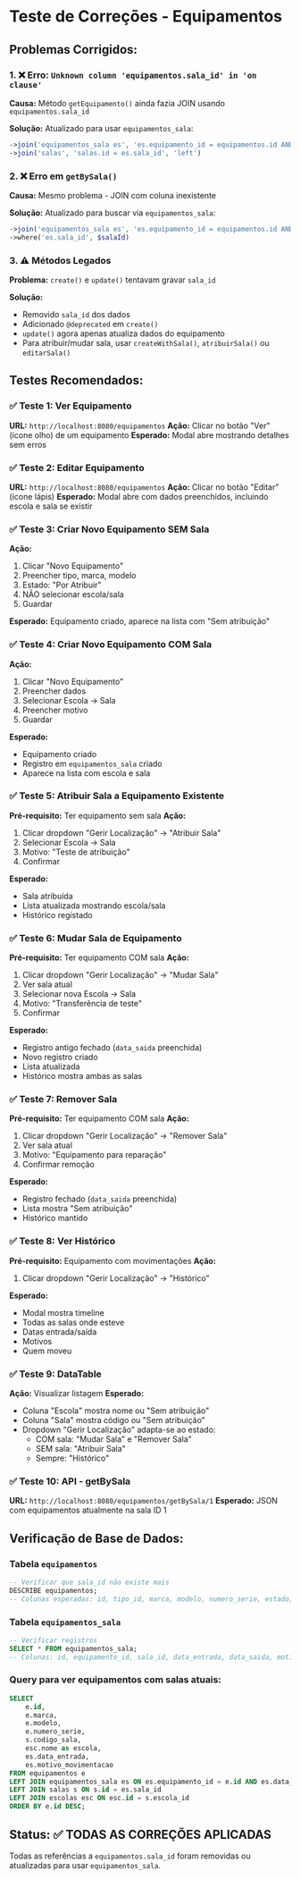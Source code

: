 # Teste de Correções - Equipamentos

## Problemas Corrigidos:

### 1. ❌ Erro: `Unknown column 'equipamentos.sala_id' in 'on clause'`

**Causa:** Método `getEquipamento()` ainda fazia JOIN usando `equipamentos.sala_id`

**Solução:** Atualizado para usar `equipamentos_sala`:
```php
->join('equipamentos_sala es', 'es.equipamento_id = equipamentos.id AND es.data_saida IS NULL', 'left')
->join('salas', 'salas.id = es.sala_id', 'left')
```

### 2. ❌ Erro em `getBySala()`

**Causa:** Mesmo problema - JOIN com coluna inexistente

**Solução:** Atualizado para buscar via `equipamentos_sala`:
```php
->join('equipamentos_sala es', 'es.equipamento_id = equipamentos.id AND es.data_saida IS NULL', 'inner')
->where('es.sala_id', $salaId)
```

### 3. ⚠️ Métodos Legados

**Problema:** `create()` e `update()` tentavam gravar `sala_id`

**Solução:**
- Removido `sala_id` dos dados
- Adicionado `@deprecated` em `create()`
- `update()` agora apenas atualiza dados do equipamento
- Para atribuir/mudar sala, usar `createWithSala()`, `atribuirSala()` ou `editarSala()`

## Testes Recomendados:

### ✅ Teste 1: Ver Equipamento
**URL:** `http://localhost:8080/equipamentos`
**Ação:** Clicar no botão "Ver" (ícone olho) de um equipamento
**Esperado:** Modal abre mostrando detalhes sem erros

### ✅ Teste 2: Editar Equipamento  
**URL:** `http://localhost:8080/equipamentos`
**Ação:** Clicar no botão "Editar" (ícone lápis)
**Esperado:** Modal abre com dados preenchidos, incluindo escola e sala se existir

### ✅ Teste 3: Criar Novo Equipamento SEM Sala
**Ação:** 
1. Clicar "Novo Equipamento"
2. Preencher tipo, marca, modelo
3. Estado: "Por Atribuir"
4. NÃO selecionar escola/sala
5. Guardar

**Esperado:** Equipamento criado, aparece na lista com "Sem atribuição"

### ✅ Teste 4: Criar Novo Equipamento COM Sala
**Ação:**
1. Clicar "Novo Equipamento"
2. Preencher dados
3. Selecionar Escola → Sala
4. Preencher motivo
5. Guardar

**Esperado:** 
- Equipamento criado
- Registro em `equipamentos_sala` criado
- Aparece na lista com escola e sala

### ✅ Teste 5: Atribuir Sala a Equipamento Existente
**Pré-requisito:** Ter equipamento sem sala
**Ação:**
1. Clicar dropdown "Gerir Localização" → "Atribuir Sala"
2. Selecionar Escola → Sala
3. Motivo: "Teste de atribuição"
4. Confirmar

**Esperado:**
- Sala atribuída
- Lista atualizada mostrando escola/sala
- Histórico registado

### ✅ Teste 6: Mudar Sala de Equipamento
**Pré-requisito:** Ter equipamento COM sala
**Ação:**
1. Clicar dropdown "Gerir Localização" → "Mudar Sala"
2. Ver sala atual
3. Selecionar nova Escola → Sala
4. Motivo: "Transferência de teste"
5. Confirmar

**Esperado:**
- Registro antigo fechado (`data_saida` preenchida)
- Novo registro criado
- Lista atualizada
- Histórico mostra ambas as salas

### ✅ Teste 7: Remover Sala
**Pré-requisito:** Ter equipamento COM sala
**Ação:**
1. Clicar dropdown "Gerir Localização" → "Remover Sala"
2. Ver sala atual
3. Motivo: "Equipamento para reparação"
4. Confirmar remoção

**Esperado:**
- Registro fechado (`data_saida` preenchida)
- Lista mostra "Sem atribuição"
- Histórico mantido

### ✅ Teste 8: Ver Histórico
**Pré-requisito:** Equipamento com movimentações
**Ação:**
1. Clicar dropdown "Gerir Localização" → "Histórico"

**Esperado:**
- Modal mostra timeline
- Todas as salas onde esteve
- Datas entrada/saída
- Motivos
- Quem moveu

### ✅ Teste 9: DataTable
**Ação:** Visualizar listagem
**Esperado:**
- Coluna "Escola" mostra nome ou "Sem atribuição"
- Coluna "Sala" mostra código ou "Sem atribuição"
- Dropdown "Gerir Localização" adapta-se ao estado:
  - COM sala: "Mudar Sala" e "Remover Sala"
  - SEM sala: "Atribuir Sala"
  - Sempre: "Histórico"

### ✅ Teste 10: API - getBySala
**URL:** `http://localhost:8080/equipamentos/getBySala/1`
**Esperado:** JSON com equipamentos atualmente na sala ID 1

## Verificação de Base de Dados:

### Tabela `equipamentos`
```sql
-- Verificar que sala_id não existe mais
DESCRIBE equipamentos;
-- Colunas esperadas: id, tipo_id, marca, modelo, numero_serie, estado, data_aquisicao, observacoes, created_at, updated_at
```

### Tabela `equipamentos_sala`
```sql
-- Verificar registros
SELECT * FROM equipamentos_sala;
-- Colunas: id, equipamento_id, sala_id, data_entrada, data_saida, motivo_movimentacao, user_id, observacoes, created_at, updated_at
```

### Query para ver equipamentos com salas atuais:
```sql
SELECT 
    e.id,
    e.marca,
    e.modelo,
    e.numero_serie,
    s.codigo_sala,
    esc.nome as escola,
    es.data_entrada,
    es.motivo_movimentacao
FROM equipamentos e
LEFT JOIN equipamentos_sala es ON es.equipamento_id = e.id AND es.data_saida IS NULL
LEFT JOIN salas s ON s.id = es.sala_id
LEFT JOIN escolas esc ON esc.id = s.escola_id
ORDER BY e.id DESC;
```

## Status: ✅ TODAS AS CORREÇÕES APLICADAS

Todas as referências a `equipamentos.sala_id` foram removidas ou atualizadas para usar `equipamentos_sala`.
